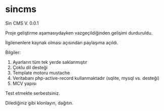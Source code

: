sincms
======

Sin CMS V. 0.0.1

Proje geliştirme aşamasıydayken vazgeçildiğinden gelişimi durduruldu.

İlgilenenlere kaynak olması açısından paylaşıma açıldı.

Bilgiler:

  1. Ayarların tüm tek yerde saklanmıştır
  2. Çoklu dil desteği
  2. Template motoru mustache
  3. Veritabanı php-active-record kullanmaktadır (sqlite, mysql vs. desteği)
  4. MCV yapısı

Test etmekte serbestsiniz.

Dilediğiniz gibi klonlayın, dağıtın.
